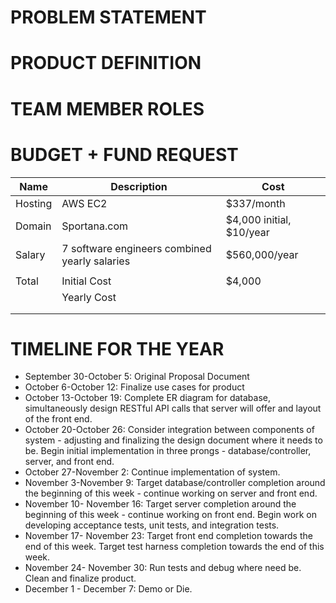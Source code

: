 PROBLEM STATEMENT
=================


PRODUCT DEFINITION
==================



TEAM MEMBER ROLES
================



BUDGET + FUND REQUEST
====================

| Name    | Description                                   | Cost                     |
|---------|-----------------------------------------------|--------------------------|
| Hosting | AWS EC2                                       | $337/month               |
| Domain  | Sportana.com                                  | $4,000 initial, $10/year |
| Salary  | 7 software engineers combined yearly salaries | $560,000/year            |
|         |                                               |                          |
| Total   | Initial Cost                                  | $4,000                   |
|         | Yearly Cost                                   |                          |
|         |                                               |                          |
|         |                                               |                          |




TIMELINE FOR THE YEAR
=====================
* September 30-October 5: Original Proposal Document
* October 6-October 12: Finalize use cases for product
* October 13-October 19: Complete ER diagram for database, simultaneously design RESTful API calls that server will offer and layout of the front end.
* October 20-October 26: Consider integration between components of system - adjusting and finalizing the design document where it needs to be.  Begin initial implementation in three prongs - database/controller, server, and front end.
* October 27-November 2: Continue implementation of system.
* November 3-November 9: Target database/controller completion around the beginning of this week - continue working on server and front end.
* November 10- November 16: Target server completion around the beginning of this week - continue working on front end. Begin work on developing acceptance tests, unit tests, and integration tests.
* November 17- November 23: Target front end completion towards the end of this week.  Target test harness completion towards the end of this week.
* November 24- November 30: Run tests and debug where need be.  Clean and finalize product.
* December 1 - December 7: Demo or Die.